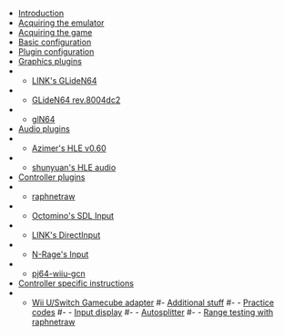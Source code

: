 - [Introduction](index.md)
- [Acquiring the emulator](getting_emu.md)
- [Acquiring the game](getting_game.md)
- [Basic configuration](basic_config.md)
- [Plugin configuration](plugin_setup.md)
- [Graphics plugins]()
- - [LINK's GLideN64](gliden64_link.md)
- - [GLideN64 rev.8004dc2](gliden64_old.md)
- - [glN64](gln64.md)
- [Audio plugins]()
- - [Azimer's HLE v0.60](azi60.md)
- - [shunyuan's HLE audio](shunyuan.md)
- [Controller plugins]()
- - [raphnetraw](raphnetraw.md)
- - [Octomino's SDL Input](octomino.md)
- - [LINK's DirectInput](keyboardinput.md)
- - [N-Rage's Input](nrage.md)
- - [pj64-wiiu-gcn](pj64-wiiu-gcn.md)
- [Controller specific instructions]()
- - [Wii U/Switch Gamecube adapter](wiiu_gc.md)
#- [Additional stuff]()
#- - [Practice codes]()
#- - [Input display]()
#- - [Autosplitter]()
#- - [Range testing with raphnetraw]()
